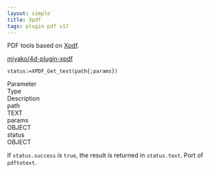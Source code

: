 ```yaml
---
layout: simple
title: Xpdf
tags: plugin pdf v17
---
```


PDF tools based on [Xpdf](https://www.xpdfreader.com/opensource.html).

<!--more-->

[miyako/4d-plugin-xpdf](https://github.com/miyako/4d-plugin-xpdf/)

```
status:=XPDF_Get_text(path{;params})
```

<div class="grid">
  <div class="syntax-th cell cell--2">Parameter</div>
  <div class="syntax-th cell cell--2">Type</div>
  <div class="syntax-th cell cell--8">Description</div>
  <div class="syntax-td cell cell--2">path</div>
  <div class="syntax-td cell cell--2">TEXT</div>
  <div class="syntax-td cell cell--8"></div>        
  <div class="syntax-td cell cell--2">params</div>
  <div class="syntax-td cell cell--2">OBJECT</div>
  <div class="syntax-td cell cell--8"></div>      
  <div class="syntax-td cell cell--2">status</div>
  <div class="syntax-td cell cell--2">OBJECT</div>
  <div class="syntax-td cell cell--8"></div>          
</div>

If ``status.success`` is ``true``, the result is returned in ``status.text``. Port of ``pdftotext``.

